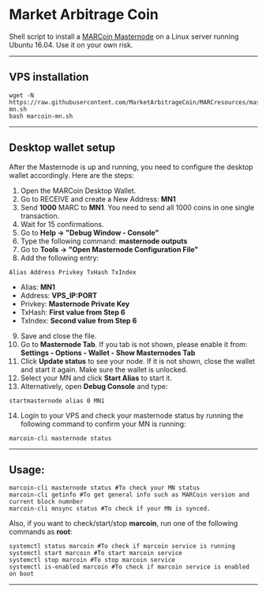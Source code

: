 # Market Arbitrage Coin
Shell script to install a [MARCoin Masternode]() on a Linux server running Ubuntu 16.04.
Use it on your own risk.
***

## VPS installation

```
wget -N https://raw.githubusercontent.com/MarketArbitrageCoin/MARCresources/master/marcoin-mn.sh
bash marcoin-mn.sh
```
***

## Desktop wallet setup

After the Masternode is up and running, you need to configure the desktop wallet accordingly. Here are the steps:
1. Open the MARCoin Desktop Wallet.
2. Go to RECEIVE and create a New Address: **MN1**
3. Send **1000** MARC to **MN1**. You need to send all 1000 coins in one single transaction.
4. Wait for 15 confirmations.
5. Go to **Help -> "Debug Window - Console"**
6. Type the following command: **masternode outputs**
7. Go to  **Tools -> "Open Masternode Configuration File"**
8. Add the following entry:
```
Alias Address Privkey TxHash TxIndex
```
* Alias: **MN1**
* Address: **VPS_IP:PORT**
* Privkey: **Masternode Private Key**
* TxHash: **First value from Step 6**
* TxIndex:  **Second value from Step 6**
9. Save and close the file.
10. Go to **Masternode Tab**. If you tab is not shown, please enable it from: **Settings - Options - Wallet - Show Masternodes Tab**
11. Click **Update status** to see your node. If it is not shown, close the wallet and start it again. Make sure the wallet is unlocked.
12. Select your MN and click **Start Alias** to start it.
13. Alternatively, open **Debug Console** and type:
```
startmasternode alias 0 MN1
```
14. Login to your VPS and check your masternode status by running the following command to confirm your MN is running:
```
marcoin-cli masternode status
```
***

## Usage:
```
marcoin-cli masternode status #To check your MN status
marcoin-cli getinfo #To get general info such as MARCoin version and current block numnber
marcoin-cli mnsync status #To check if your MN is synced.
```
Also, if you want to check/start/stop **marcoin**, run one of the following commands as **root**:

```
systemctl status marcoin #To check if marcoin service is running
systemctl start marcoin #To start marcoin service
systemctl stop marcoin #To stop marcoin service
systemctl is-enabled marcoin #To check if marcoin service is enabled on boot
```
***
